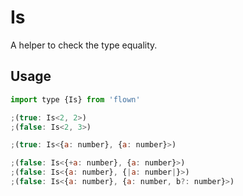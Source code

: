 # Is

A helper to check the type equality.

## Usage

```js
import type {Is} from 'flown'

;(true: Is<2, 2>)
;(false: Is<2, 3>)

;(true: Is<{a: number}, {a: number}>)

;(false: Is<{+a: number}, {a: number}>)
;(false: Is<{a: number}, {|a: number|}>)
;(false: Is<{a: number}, {a: number, b?: number}>)
```
